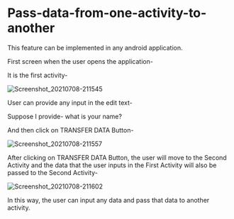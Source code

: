 # Pass-data-from-one-activity-to-another
This feature can be implemented in any android application.

First screen when the user opens the application-

It is the first activity-

![Screenshot_20210708-211545](https://user-images.githubusercontent.com/64889275/124953368-b71c3d80-e032-11eb-928a-c74b5c157dde.png)


User can provide any input in the edit text-

Suppose I provide- what is your name?

And then click on TRANSFER DATA Button-

![Screenshot_20210708-211557](https://user-images.githubusercontent.com/64889275/124953707-ffd3f680-e032-11eb-9bed-6e88a6a1a621.png)


After clicking on TRANSFER DATA Button, the user will move to the Second Activity and the data that the user inputs in the First Activity will also be passed to the Second Activity-

![Screenshot_20210708-211602](https://user-images.githubusercontent.com/64889275/124953956-3873d000-e033-11eb-819c-ec6d92654eca.png)


In this way, the user can input any data and pass that data to another activity.




